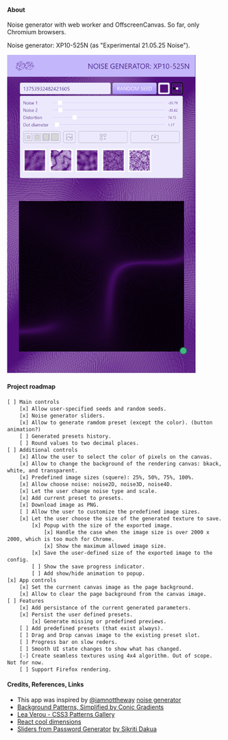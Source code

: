 #### About

Noise generator with web worker and OffscreenCanvas. So far, only Chromium browsers.

Noise generator: XP10-525N (as "Experimental 21.05.25 Noise").

<!-- ![](src/assets/previews/2021-06-14_16-56-56.png) -->

<img src="src/assets/previews/2021-06-14_17-38-45.png" width="440px" />

#### Project roadmap

    [ ] Main controls
        [x] Allow user-specified seeds and random seeds.
        [x] Noise generator sliders.
        [x] Allow to generate ramdom preset (except the color). (button animation?)
        [ ] Generated presets history.
        [ ] Round values to two decimal places.
    [ ] Additional controls
        [x] Allow the user to select the color of pixels on the canvas.
        [x] Allow to change the background of the rendering canvas: bkack, white, and transparent.
        [x] Predefined image sizes (squere): 25%, 50%, 75%, 100%.
        [x] Allow choose noise: noise2D, noise3D, noise4D.
        [x] Let the user change noise type and scale.
        [x] Add current preset to presets.
        [x] Download image as PNG.
        [ ] Allow the user to customize the predefined image sizes.
        [x] Let the user choose the size of the generated texture to save.
            [x] Popup with the size of the exported image.
                [x] Handle the case when the image size is over 2000 x 2000, which is too much for Chrome.
                [x] Show the maximum allowed image size.
            [x] Save the user-defined size of the exported image to the config.
            [ ] Show the save progress indicator.
            [ ] Add show/hide animation to popup.
    [x] App controls
        [x] Set the currnent canvas image as the page background.
        [x] Allow to clear the page background from the canvas image.
    [ ] Features
        [x] Add persistance of the current generated parameters.
        [x] Persist the user defined presets.
            [x] Generate missing or predefined previews.
        [ ] Add predefined presets (that exist always).
        [ ] Drag and Drop canvas image to the existing preset slot.
        [ ] Progress bar on slow reders.
        [ ] Smooth UI state changes to show what has changed.
        [-] Create seamless textures using 4x4 algorithm. Out of scope. Not for now.
        [ ] Support Firefox rendering.

#### Credits, References, Links

* This app was inspired by [@iamnottheway](https://twitter.com/iamnottheway) [noise generator](https://noiseisnice.com)
* [Background Patterns, Simplified by Conic Gradients](https://css-tricks.com/background-patterns-simplified-by-conic-gradients/)
* [Lea Verou - CSS3 Patterns Gallery](https://projects.verou.me/css3patterns/)
* [React cool dimensions](https://react-cool-dimensions.netlify.app/)
* [Sliders from Password Generator](codepen.io/maxzz/pen/LYZJmbb) [by Sikriti Dakua](https://codepen.io/dev_loop/pen/vYYxvbz)
